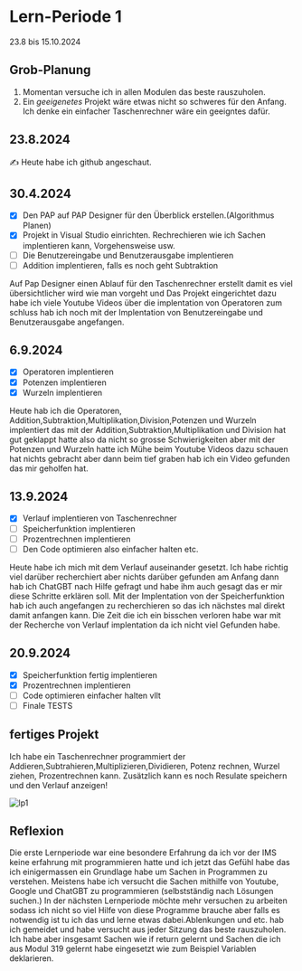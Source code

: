 # Lern-Periode 1

23.8 bis 15.10.2024

## Grob-Planung

1. Momentan versuche ich in allen Modulen das beste rauszuholen.
4. Ein *geeigenetes* Projekt wäre etwas nicht so schweres für den Anfang. Ich denke ein einfacher Taschenrechner wäre ein geeigntes dafür.

## 23.8.2024

✍️ Heute habe ich github angeschaut.

## 30.4.2024

- [x] Den PAP auf PAP Designer für den Überblick erstellen.(Algorithmus Planen)
- [x] Projekt in Visual Studio einrichten. Rechrechieren wie ich Sachen implentieren kann, Vorgehensweise usw.
- [ ] Die Benutzereingabe und Benutzerausgabe implentieren
- [ ] Addition implentieren, falls es noch geht Subtraktion

Auf Pap Designer einen Ablauf für den Taschenrechner erstellt damit es viel übersichtlicher wird wie man vorgeht und Das Projekt eingerichtet dazu habe ich viele Youtube Videos über die implentation von Operatoren zum schluss hab ich noch mit der Implentation von Benutzereingabe und Benutzerausgabe angefangen.

## 6.9.2024

- [x] Operatoren implentieren 
- [X] Potenzen implentieren
- [X] Wurzeln implentieren

Heute hab ich die Operatoren, Addition,Subtraktion,Multiplikation,Division,Potenzen und Wurzeln implentiert das mit der Addition,Subtraktion,Multiplikation und Division hat gut geklappt hatte also da nicht so grosse Schwierigkeiten aber mit der Potenzen und Wurzeln hatte ich Mühe beim Youtube Videos dazu schauen hat nichts gebracht aber dann beim tief graben hab ich ein Video gefunden das mir geholfen hat.

## 13.9.2024

- [x] Verlauf implentieren von Taschenrechner
- [ ] Speicherfunktion implentieren
- [ ] Prozentrechnen implentieren
- [ ] Den Code optimieren also einfacher halten etc.

Heute habe ich mich mit dem Verlauf auseinander gesetzt. Ich habe richtig viel darüber recherchiert aber nichts darüber gefunden am Anfang dann hab ich ChatGBT nach Hilfe gefragt und habe ihm auch gesagt das er mir diese Schritte erklären soll. Mit der Implentation von der Speicherfunktion hab ich auch angefangen zu recherchieren so das ich nächstes mal direkt damit anfangen kann. Die Zeit die ich ein bisschen verloren habe war mit der Recherche von Verlauf implentation da ich nicht viel Gefunden habe.

## 20.9.2024

- [x] Speicherfunktion fertig implentieren
- [x] Prozentrechnen implentieren
- [ ] Code optimieren einfacher halten vllt
- [ ] Finale TESTS

## fertiges Projekt

Ich habe ein Taschenrechner programmiert der Addieren,Subtrahieren,Multiplizieren,Dividieren, Potenz rechnen, Wurzel ziehen, Prozentrechnen kann.
Zusätzlich kann es noch Resulate speichern und den Verlauf anzeigen!

![lp1](https://github.com/user-attachments/assets/170d4ede-0d55-46cd-b533-dd99db5e5cec)


## Reflexion

Die erste Lernperiode war eine besondere Erfahrung da ich vor der IMS keine erfahrung mit programmieren hatte und ich jetzt das Gefühl habe das ich einigermassen ein Grundlage habe um Sachen in Programmen zu verstehen. Meistens habe ich versucht die Sachen mithilfe von Youtube, Google und ChatGBT zu programmieren (selbstständig nach Lösungen suchen.) In der nächsten Lernperiode möchte mehr versuchen zu arbeiten sodass ich nicht so viel Hilfe von diese Programme brauche aber falls es notwendig ist tu ich das und lerne etwas dabei.Ablenkungen und etc. hab ich gemeidet und habe versucht aus jeder Sitzung das beste rauszuholen. Ich habe aber insgesamt Sachen wie if return gelernt und Sachen die ich aus Modul 319 gelernt habe eingesetzt wie zum Beispiel Variablen deklarieren.
